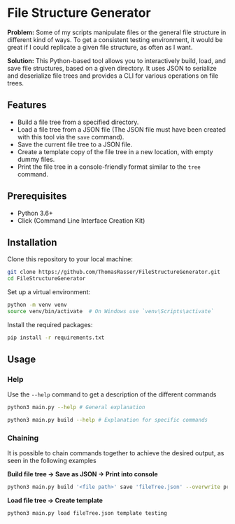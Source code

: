 # File Structure Generator

**Problem:**
Some of my scripts manipulate files or the general file structure in different kind of ways.
To get a consistent testing environment, it would be great if I could replicate a given file structure, as often as I want.

**Solution:**
This Python-based tool allows you to interactively build, load, and save file structures, based on a given directory.
It uses JSON to serialize and deserialize file trees and provides a CLI for various operations on file trees.

## Features

- Build a file tree from a specified directory.
- Load a file tree from a JSON file (The JSON file must have been created with this tool via the `save` command).
- Save the current file tree to a JSON file.
- Create a template copy of the file tree in a new location, with empty dummy files.
- Print the file tree in a console-friendly format similar to the `tree` command.

## Prerequisites

- Python 3.6+
- Click (Command Line Interface Creation Kit)

## Installation

Clone this repository to your local machine:

```bash
git clone https://github.com/ThomasRasser/FileStructureGenerator.git
cd FileStructureGenerator
```
Set up a virtual environment:

```bash
python -m venv venv
source venv/bin/activate  # On Windows use `venv\Scripts\activate`
```
Install the required packages:

```bash
pip install -r requirements.txt
```
## Usage

### Help

Use the `--help` command to get a description of the different commands

```bash
python3 main.py --help # General explanation
```

```bash
python3 main.py build --help # Explanation for specific commands
```

### Chaining

It is possible to chain commands together to achieve the desired output, as seen in the following examples

**Build file tree -> Save as JSON -> Print into console**

```bash
python3 main.py build '<file path>' save 'fileTree.json' --overwrite print-tree
```

**Load file tree -> Create template**

```bash
python3 main.py load fileTree.json template testing
```
